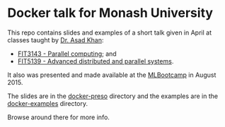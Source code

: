 # Docker talk for Monash University

This repo contains slides and examples of a short talk given in April at classes taught by [Dr. Asad Khan](http://www.infotech.monash.edu.au/research/profiles/profile.html?sid=2033&pid=3125):

- [FIT3143 - Parallel computing](http://www.monash.edu.au/pubs/handbooks/units/FIT3143.html); and 
- [FIT5139 - Advanced distributed and parallel systems](http://www.monash.edu.au/pubs/handbooks/units/FIT5139.html).

It also was presented and made available at the [MLBootcamp](http://mlbootcamp.org/) in August 2015.

The slides are in the [docker-preso](docker-preso) directory and the examples are in the [docker-examples](docker-examples) directory.

Browse around there for more info.